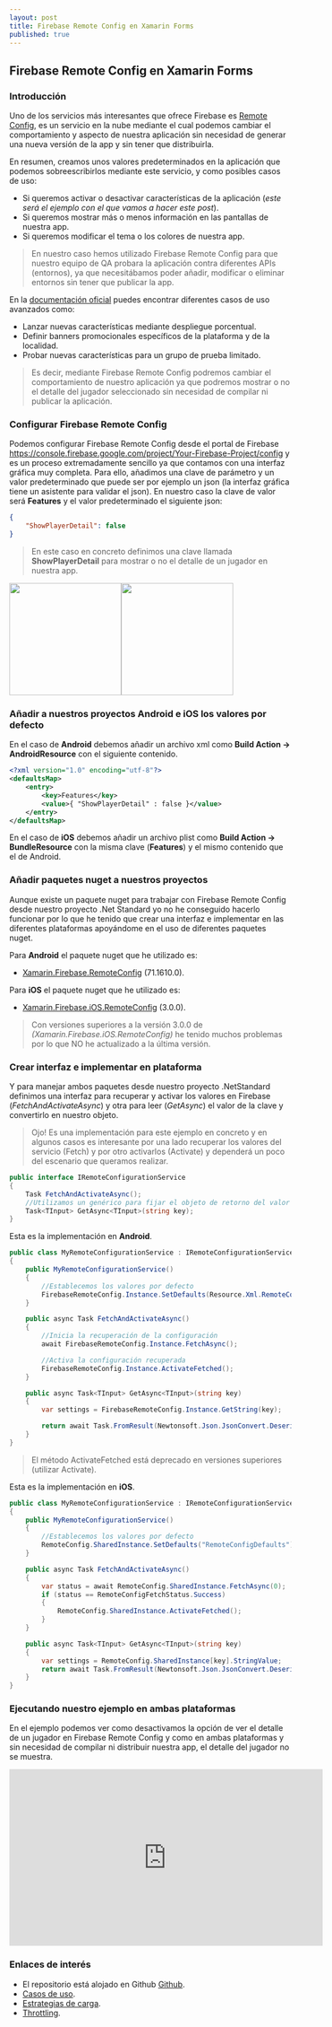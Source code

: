 ```yaml
---
layout: post
title: Firebase Remote Config en Xamarin Forms
published: true
---
```


## Firebase Remote Config en Xamarin Forms

### Introducción

Uno de los servicios más interesantes que ofrece Firebase es [Remote Config](https://firebase.google.com/docs/remote-config), es un servicio en la nube mediante el cual podemos cambiar el comportamiento y aspecto de nuestra aplicación sin necesidad de generar una nueva versión de la app y sin tener que distribuirla.

En resumen, creamos unos valores predeterminados en la aplicación que podemos sobreescribirlos mediante este servicio, y como posibles casos de uso:

* Si queremos activar o desactivar características de la aplicación (*este será el ejemplo con el que vamos a hacer este post*).
* Si queremos mostrar más o menos información en las pantallas de nuestra app.
* Si queremos modificar el tema o los colores de nuestra app.

> En nuestro caso hemos utilizado Firebase Remote Config para que nuestro equipo de QA probara la aplicación contra diferentes APIs (entornos), ya que necesitábamos poder añadir, modificar o eliminar entornos sin tener que publicar la app.

En la [documentación oficial](https://firebase.google.com/docs/remote-config/use-cases) puedes encontrar diferentes casos de uso avanzados como:

* Lanzar nuevas características mediante despliegue porcentual.
* Definir banners promocionales específicos de la plataforma y de la localidad.
* Probar nuevas características para un grupo de prueba limitado.

> Es decir, mediante Firebase Remote Config podremos cambiar el comportamiento de nuestro aplicación ya que podremos mostrar o no el detalle del jugador seleccionado sin necesidad de compilar ni publicar la aplicación.

### Configurar Firebase Remote Config

Podemos configurar Firebase Remote Config desde el portal de Firebase <https://console.firebase.google.com/project/Your-Firebase-Project/config> y es un proceso extremadamente sencillo ya que contamos con una interfaz gráfica muy completa. Para ello, añadimos una clave de parámetro y un valor predeterminado que puede ser por ejemplo un json (la interfaz gráfica tiene un asistente para validar el json). En nuestro caso la clave de valor será **Features** y el valor predeterminado el siguiente json:

```json
{
    "ShowPlayerDetail": false
}
```

> En este caso en concreto definimos una clave llamada **ShowPlayerDetail** para mostrar o no el detalle de un jugador en nuestra app.

<img src="images/2019-12-15-17.10.14.png" width="200" /><img src="images/2019-12-15-17.10.58.png" width="200" />

### Añadir a nuestros proyectos Android e iOS los valores por defecto

En el caso de **Android** debemos añadir un archivo xml como **Build Action -> AndroidResource** con el siguiente contenido.

```xml
<?xml version="1.0" encoding="utf-8"?>
<defaultsMap>
    <entry>
        <key>Features</key>
        <value>{ "ShowPlayerDetail" : false }</value>
    </entry>
</defaultsMap>
```

En el caso de **iOS** debemos añadir un archivo plist como **Build Action -> BundleResource** con la misma clave (**Features**) y el mismo contenido que el de Android.

### Añadir paquetes nuget a nuestros proyectos

Aunque existe un paquete nuget para trabajar con Firebase Remote Config desde nuestro proyecto .Net Standard yo no he conseguido hacerlo funcionar por lo que he tenido que crear una interfaz e implementar en las diferentes plataformas apoyándome en el uso de diferentes paquetes nuget.

Para **Android** el paquete nuget que he utilizado es:

* [Xamarin.Firebase.RemoteConfig](https://github.com/xamarin/GooglePlayServicesComponents) (71.1610.0).

Para **iOS** el paquete nuget que he utilizado es:

* [Xamarin.Firebase.iOS.RemoteConfig](https://github.com/xamarin/GoogleApisForiOSComponents) (3.0.0).

> Con versiones superiores a la versión 3.0.0 de *(Xamarin.Firebase.iOS.RemoteConfig)* he tenido muchos problemas por lo que NO he actualizado a la última versión.

### Crear interfaz e implementar en plataforma

Y para manejar ambos paquetes desde nuestro proyecto .NetStandard definimos una interfaz para recuperar y activar los valores en Firebase (*FetchAndActivateAsync*) y otra para leer (*GetAsync*) el valor de la clave y convertirlo en nuestro objeto.

> Ojo! Es una implementación para este ejemplo en concreto y en algunos casos es interesante por una lado recuperar los valores del servicio (Fetch) y por otro activarlos (Activate) y dependerá un poco del escenario que queramos realizar.

```csharp
public interface IRemoteConfigurationService
{
    Task FetchAndActivateAsync();
    //Utilizamos un genérico para fijar el objeto de retorno del valor que solicitamos
    Task<TInput> GetAsync<TInput>(string key);
}
```

Esta es la implementación en **Android**.

```csharp
public class MyRemoteConfigurationService : IRemoteConfigurationService
{
    public MyRemoteConfigurationService()
    {
        //Establecemos los valores por defecto
        FirebaseRemoteConfig.Instance.SetDefaults(Resource.Xml.RemoteConfigDefaults);
    }

    public async Task FetchAndActivateAsync()
    {
        //Inicia la recuperación de la configuración
        await FirebaseRemoteConfig.Instance.FetchAsync();

        //Activa la configuración recuperada
        FirebaseRemoteConfig.Instance.ActivateFetched();
    }

    public async Task<TInput> GetAsync<TInput>(string key)
    {
        var settings = FirebaseRemoteConfig.Instance.GetString(key);

        return await Task.FromResult(Newtonsoft.Json.JsonConvert.DeserializeObject<TInput>(settings));
    }
}
```

> El método ActivateFetched está deprecado en versiones superiores (utilizar Activate).

Esta es la implementación en **iOS**.

```csharp
public class MyRemoteConfigurationService : IRemoteConfigurationService<RemoteConfiguration>
{
    public MyRemoteConfigurationService()
    {
        //Establecemos los valores por defecto
        RemoteConfig.SharedInstance.SetDefaults("RemoteConfigDefaults");
    }

    public async Task FetchAndActivateAsync()
    {
        var status = await RemoteConfig.SharedInstance.FetchAsync(0);
        if (status == RemoteConfigFetchStatus.Success)
        {
            RemoteConfig.SharedInstance.ActivateFetched();
        }
    }

    public async Task<TInput> GetAsync<TInput>(string key)
    {
        var settings = RemoteConfig.SharedInstance[key].StringValue;
        return await Task.FromResult(Newtonsoft.Json.JsonConvert.DeserializeObject<TInput>(settings));
    }
}
```

### Ejecutando nuestro ejemplo en ambas plataformas

En el ejemplo podemos ver como desactivamos la opción de ver el detalle de un jugador en Firebase Remote Config y como en ambas plataformas y sin necesidad de compilar ni distribuir nuestra app, el detalle del jugador no se muestra.

<iframe width="560" height="315" src="https://www.youtube.com/embed/fMdo_CLRJmI" frameborder="0" allow="accelerometer; autoplay; encrypted-media; gyroscope; picture-in-picture" allowfullscreen></iframe>

### Enlaces de interés

* El repositorio está alojado en Github [Github](https://github.com/MookieFumi/XF-Firebase-RemoteConfig).
* [Casos de uso](https://firebase.google.com/docs/remote-config/use-cases).
* [Estrategias de carga](https://firebase.google.com/docs/remote-config/loading).
* [Throttling](https://firebase.google.com/docs/remote-config/use-config-android#throttling).
